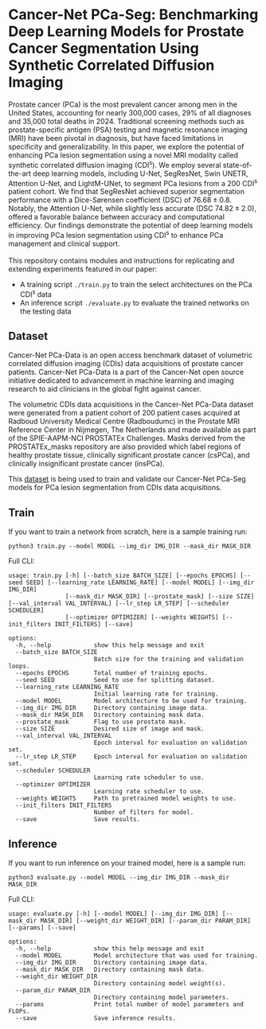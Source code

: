 # Cancer-Net PCa-Seg: Benchmarking Deep Learning Models for Prostate Cancer Segmentation Using Synthetic Correlated Diffusion Imaging

Prostate cancer (PCa) is the most prevalent cancer among men in the United States, accounting for nearly 300,000 cases, 29\% of all diagnoses and 35,000 total deaths in 2024. Traditional screening methods such as prostate-specific antigen (PSA) testing and magnetic resonance imaging (MRI) have been pivotal in diagnosis, but have faced limitations in specificity and generalizability. In this paper, we explore the potential of enhancing PCa lesion segmentation using a novel MRI modality called synthetic correlated diffusion imaging (CDI<sup>s</sup>). We employ several state-of-the-art deep learning models, including U-Net, SegResNet, Swin UNETR, Attention U-Net, and LightM-UNet, to segment PCa lesions from a 200 CDI<sup>s</sup> patient cohort. We find that SegResNet achieved superior segmentation performance with a Dice-Sørensen coefficient (DSC) of $76.68 \pm 0.8$. Notably, the Attention U-Net, while slightly less accurate (DSC $74.82 \pm 2.0$), offered a favorable balance between accuracy and computational efficiency. Our findings demonstrate the potential of deep learning models in improving PCa lesion segmentation using CDI<sup>s</sup> to enhance PCa management and clinical support. 
<br><br>
This repository contains modules and instructions for replicating and extending experiments featured in our paper:
- A training script `./train.py` to train the select architectures on the PCa CDI<sup>s</sup> data
- An inference script `./evaluate.py` to evaluate the trained networks on the testing data

## Dataset
Cancer-Net PCa-Data is an open access benchmark dataset of volumetric correlated diffusion imaging (CDIs) data acquisitions of prostate cancer patients. Cancer-Net PCa-Data is a part of the Cancer-Net open source initiative dedicated to advancement in machine learning and imaging research to aid clinicians in the global fight against cancer.

The volumetric CDIs data acquisitions in the Cancer-Net PCa-Data dataset were generated from a patient cohort of 200 patient cases acquired at Radboud University Medical Centre (Radboudumc) in the Prostate MRI Reference Center in Nijmegen, The Netherlands and made available as part of the SPIE-AAPM-NCI PROSTATEx Challenges. Masks derived from the PROSTATEx_masks repository are also provided which label regions of healthy prostate tissue, clinically significant prostate cancer (csPCa), and clinically insignificant prostate cancer (insPCa).

This [dataset](https://www.kaggle.com/datasets/hgunraj/cancer-net-pca-data) is being used to train and validate our Cancer-Net PCa-Seg models for PCa lesion segmentation from CDIs data acquisitions.

## Train
If you want to train a network from scratch, here is a sample training run:
```
python3 train.py --model MODEL --img_dir IMG_DIR --mask_dir MASK_DIR
```
Full CLI:
```
usage: train.py [-h] [--batch_size BATCH_SIZE] [--epochs EPOCHS] [--seed SEED] [--learning_rate LEARNING_RATE] [--model MODEL] [--img_dir IMG_DIR]
                [--mask_dir MASK_DIR] [--prostate_mask] [--size SIZE] [--val_interval VAL_INTERVAL] [--lr_step LR_STEP] [--scheduler SCHEDULER]
                [--optimizer OPTIMIZER] [--weights WEIGHTS] [--init_filters INIT_FILTERS] [--save]

options:
  -h, --help            show this help message and exit
  --batch_size BATCH_SIZE
                        Batch size for the training and validation loops.
  --epochs EPOCHS       Total number of training epochs.
  --seed SEED           Seed to use for splitting dataset.
  --learning_rate LEARNING_RATE
                        Initial learning rate for training.
  --model MODEL         Model architecture to be used for training.
  --img_dir IMG_DIR     Directory containing image data.
  --mask_dir MASK_DIR   Directory containing mask data.
  --prostate_mask       Flag to use prostate mask.
  --size SIZE           Desired size of image and mask.
  --val_interval VAL_INTERVAL
                        Epoch interval for evaluation on validation set.
  --lr_step LR_STEP     Epoch interval for evaluation on validation set.
  --scheduler SCHEDULER
                        Learning rate scheduler to use.
  --optimizer OPTIMIZER
                        Learning rate scheduler to use.
  --weights WEIGHTS     Path to pretrained model weights to use.
  --init_filters INIT_FILTERS
                        Number of filters for model.
  --save                Save results.
```
## Inference
If you want to run inference on your trained model, here is a sample run:
```
python3 evaluate.py --model MODEL --img_dir IMG_DIR --mask_dir MASK_DIR
```
Full CLI:
```
usage: evaluate.py [-h] [--model MODEL] [--img_dir IMG_DIR] [--mask_dir MASK_DIR] [--weight_dir WEIGHT_DIR] [--param_dir PARAM_DIR] [--params] [--save]

options:
  -h, --help            show this help message and exit
  --model MODEL         Model architecture that was used for training.
  --img_dir IMG_DIR     Directory containing image data.
  --mask_dir MASK_DIR   Directory containing mask data.
  --weight_dir WEIGHT_DIR
                        Directory containing model weight(s).
  --param_dir PARAM_DIR
                        Directory containing model parameters.
  --params              Print total number of model parameters and FLOPs.
  --save                Save inference results.
```
